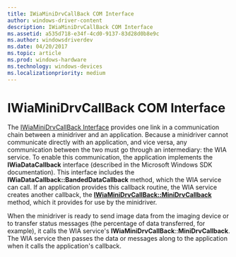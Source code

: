 ```yaml
---
title: IWiaMiniDrvCallBack COM Interface
author: windows-driver-content
description: IWiaMiniDrvCallBack COM Interface
ms.assetid: a535d718-e34f-4cd0-9137-83d28d0b8e9c
ms.author: windowsdriverdev
ms.date: 04/20/2017
ms.topic: article
ms.prod: windows-hardware
ms.technology: windows-devices
ms.localizationpriority: medium
---
```


# IWiaMiniDrvCallBack COM Interface





The [IWiaMiniDrvCallBack Interface](https://msdn.microsoft.com/library/windows/hardware/ff543943) provides one link in a communication chain between a minidriver and an application. Because a minidriver cannot communicate directly with an application, and vice versa, any communication between the two must go through an intermediary: the WIA service. To enable this communication, the application implements the **IWiaDataCallback** interface (described in the Microsoft Windows SDK documentation). This interface includes the **IWiaDataCallback::BandedDataCallback** method, which the WIA service can call. If an application provides this callback routine, the WIA service creates another callback, the [**IWiaMiniDrvCallBack::MiniDrvCallback**](https://msdn.microsoft.com/library/windows/hardware/ff543946) method, which it provides for use by the minidriver.

When the minidriver is ready to send image data from the imaging device or to transfer status messages (the percentage of data transferred, for example), it calls the WIA service's **IWiaMiniDrvCallBack**::**MiniDrvCallback**. The WIA service then passes the data or messages along to the application when it calls the application's callback.

 

 




